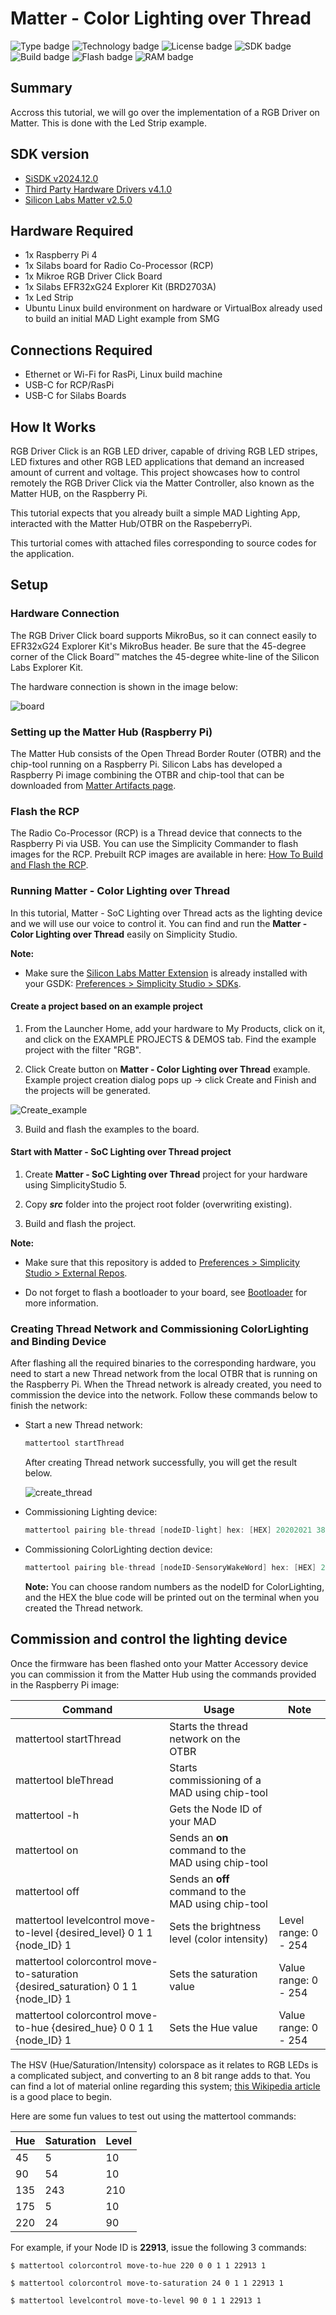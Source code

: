 # Matter - Color Lighting over Thread #
![Type badge](https://img.shields.io/badge/dynamic/json?url=https://raw.githubusercontent.com/SiliconLabs/application_examples_ci/master/matter_applications/matter_thread_color_lighting_common.json&label=Type&query=type&color=green)
![Technology badge](https://img.shields.io/badge/dynamic/json?url=https://raw.githubusercontent.com/SiliconLabs/application_examples_ci/master/matter_applications/matter_thread_color_lighting_common.json&label=Technology&query=technology&color=green)
![License badge](https://img.shields.io/badge/dynamic/json?url=https://raw.githubusercontent.com/SiliconLabs/application_examples_ci/master/matter_applications/matter_thread_color_lighting_common.json&label=License&query=license&color=green)
![SDK badge](https://img.shields.io/badge/dynamic/json?url=https://raw.githubusercontent.com/SiliconLabs/application_examples_ci/master/matter_applications/matter_thread_color_lighting_common.json&label=SDK&query=sdk&color=green)
![Build badge](https://img.shields.io/endpoint?url=https://raw.githubusercontent.com/SiliconLabs/application_examples_ci/master/matter_applications/matter_thread_color_lighting_build_status.json)
![Flash badge](https://img.shields.io/badge/dynamic/json?url=https://raw.githubusercontent.com/SiliconLabs/application_examples_ci/master/matter_applications/matter_thread_color_lighting_common.json&label=Flash&query=flash&color=blue)
![RAM badge](https://img.shields.io/badge/dynamic/json?url=https://raw.githubusercontent.com/SiliconLabs/application_examples_ci/master/matter_applications/matter_thread_color_lighting_common.json&label=RAM&query=ram&color=blue)

## Summary ##

Accross this tutorial, we will go over the implementation of a RGB Driver on Matter. This is done with the Led Strip example.

## SDK version ##

- [SiSDK v2024.12.0](https://github.com/SiliconLabs/simplicity_sdk)
- [Third Party Hardware Drivers v4.1.0](https://github.com/SiliconLabs/third_party_hw_drivers_extension)
- [Silicon Labs Matter v2.5.0](https://github.com/SiliconLabs/matter_extension)

## Hardware Required ##

- 1x Raspberry Pi 4
- 1x Silabs board for Radio Co-Processor (RCP)
- 1x Mikroe RGB Driver Click Board
- 1x Silabs EFR32xG24 Explorer Kit (BRD2703A)
- 1x Led Strip
- Ubuntu Linux build environment on hardware or VirtualBox already used to build an initial MAD Light example from SMG

## Connections Required ##

- Ethernet or Wi-Fi for RasPi, Linux build machine
- USB-C for RCP/RasPi
- USB-C for Silabs Boards

## How It Works ##
RGB Driver Click is an RGB LED driver, capable of driving RGB LED stripes, LED fixtures and other RGB LED applications that demand an increased amount of current and voltage. This project showcases how to control remotely the RGB Driver Click via the Matter Controller, also known as the Matter HUB, on the Raspberry Pi.

This tutorial expects that you already built a simple MAD Lighting App, interacted with the Matter Hub/OTBR on the RaspeberryPi.

This turtorial comes with attached files corresponding to source codes for the application. 

## Setup ##

### Hardware Connection ###

The RGB Driver Click board supports MikroBus, so it can connect easily to EFR32xG24 Explorer Kit's MikroBus header. Be sure that the 45-degree corner of the Click Board™ matches the 45-degree white-line of the Silicon Labs Explorer Kit.

The hardware connection is shown in the image below:

![board](images/hardware_connection.png)

### Setting up the Matter Hub (Raspberry Pi) ###

The Matter Hub consists of the Open Thread Border Router (OTBR) and the chip-tool running on a Raspberry Pi. Silicon Labs has developed a Raspberry Pi image combining the OTBR and chip-tool that can be downloaded from [Matter Artifacts page](https://docs.silabs.com/matter/1.0.5/matter-thread/prerequisites-artifacts).

### Flash the RCP ###

The Radio Co-Processor (RCP) is a Thread device that connects to the Raspberry Pi via USB. You can use the Simplicity Commander to flash images for the RCP. Prebuilt RCP images are available in here: [How To Build and Flash the RCP](https://docs.silabs.com/matter/1.0.5/matter-thread/rcp).

### Running Matter - Color Lighting over Thread ###

In this tutorial, Matter - SoC Lighting over Thread acts as the lighting device and we will use our voice to control it. You can find and run the **Matter - Color Lighting over Thread** easily on Simplicity Studio.


**Note:**

- Make sure the [Silicon Labs Matter Extension](https://github.com/SiliconLabs/matter_extension) is already installed with your GSDK: [Preferences > Simplicity Studio > SDKs](https://github.com/SiliconLabs/third_party_hw_drivers_extension/blob/master/README.md#how-to-add-to-simplicity-studio-ide).

#### Create a project based on an example project ####

1. From the Launcher Home, add your hardware to My Products, click on it, and click on the EXAMPLE PROJECTS & DEMOS tab. Find the example project with the filter "RGB".

2. Click Create button on **Matter - Color Lighting over Thread** example. Example project creation dialog pops up -> click Create and Finish and the projects will be generated.

![Create_example](images/create_example.png)

3. Build and flash the examples to the board.

#### Start with Matter - SoC Lighting over Thread project ####

1. Create **Matter - SoC Lighting over Thread** project for your hardware using SimplicityStudio 5.

2. Copy _**src**_ folder into the project root folder (overwriting existing).

3. Build and flash the project.

**Note:**

- Make sure that this repository is added to [Preferences > Simplicity Studio > External Repos](https://docs.silabs.com/simplicity-studio-5-users-guide/latest/ss-5-users-guide-about-the-launcher/welcome-and-device-tabs).

- Do not forget to flash a bootloader to your board, see [Bootloader](https://github.com/SiliconLabs/bluetooth_applications/blob/master/README.md#bootloader) for more information.

### Creating Thread Network and Commissioning ColorLighting and Binding Device ###

After flashing all the required binaries to the corresponding hardware, you need to start a new Thread network from the local OTBR that is running on the Raspberry Pi. When the Thread network is already created, you need to commission the device into the network. Follow these commands below to finish the network:

- Start a new Thread network:

    ```C
    mattertool startThread
    ```

    After creating Thread network successfully, you will get the result below.

    ![create_thread](images/create_thread.png)

- Commissioning Lighting device:

    ```C
    mattertool pairing ble-thread [nodeID-light] hex: [HEX] 20202021 3840
    ```

- Commissioning ColorLighting dection device:

    ```C
    mattertool pairing ble-thread [nodeID-SensoryWakeWord] hex: [HEX] 20202021 3840
    ```

    **Note:** You can choose random numbers as the nodeID for ColorLighting, and the HEX the blue code will be printed out on the terminal when you created the Thread network.

## Commission and control the lighting device ##

Once the firmware has been flashed onto your Matter Accessory device you can commission it from the Matter Hub using the commands provided in the Raspberry Pi image:

| Command | Usage | Note |
| ---------------------------| ----------------- | --------------------- |
| mattertool startThread | Starts the thread network on the OTBR |    |
| mattertool bleThread | Starts commissioning of a MAD using chip-tool |   |
| mattertool -h | Gets the Node ID of your MAD |    |
| mattertool on | Sends an **on** command to the MAD using chip-tool |    |
| mattertool off | Sends an **off** command to the MAD using chip-tool |   |
| mattertool levelcontrol move-to-level {desired\_level} 0 1 1 {node\_ID} 1 | Sets the brightness level (color intensity) | Level range: 0 - 254 |
| mattertool colorcontrol move-to-saturation {desired\_saturation} 0 1 1 {node\_ID} 1 | Sets the saturation value | Value range: 0 - 254 |
| mattertool colorcontrol move-to-hue {desired\_hue} 0 0 1 1 {node\_ID} 1  | Sets the Hue value | Value range: 0 - 254 |

The HSV (Hue/Saturation/Intensity) colorspace as it relates to RGB LEDs is a complicated subject, and converting to an 8 bit range adds to that. You can find a lot of material online regarding this system; [this Wikipedia article](https://en.wikipedia.org/wiki/HSL_and_HSV) is a good place to begin.

Here are some fun values to test out using the mattertool commands:

| Hue | Saturation | Level |
| ----- | ----- | ----- |
| 45 | 5 | 10 |
| 90 | 54 | 10 |
| 135 | 243 | 210 |
| 175 | 5 | 10 |
| 220 | 24 | 90 |

For example, if your Node ID is **22913**, issue the following 3 commands:  

`$ mattertool colorcontrol move-to-hue 220 0 0 1 1 22913 1`  

`$ mattertool colorcontrol move-to-saturation 24 0 1 1 22913 1`  

`$ mattertool levelcontrol move-to-level 90 0 1 1 22913 1`
